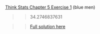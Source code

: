[Think Stats Chapter 5 Exercise 1](http://greenteapress.com/thinkstats2/html/thinkstats2006.html#toc50) (blue men)

>> 34.2746837631

>> [Full solution here](https://github.com/t-ricco/dsp/blob/master/statistics/Ch5-1.ipynb)
